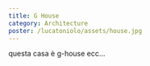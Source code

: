 ```yaml
---
title: G House
category: Architecture
poster: /lucatoniolo/assets/house.jpg
---
```


questa casa è g-house ecc...
